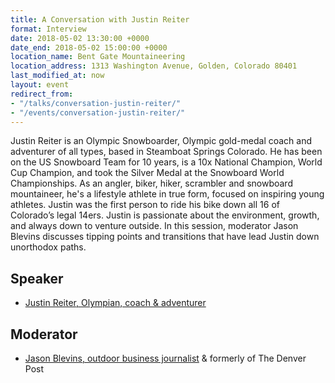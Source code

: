 ```yaml
---
title: A Conversation with Justin Reiter
format: Interview
date: 2018-05-02 13:30:00 +0000
date_end: 2018-05-02 15:00:00 +0000
location_name: Bent Gate Mountaineering
location_address: 1313 Washington Avenue, Golden, Colorado 80401
last_modified_at: now
layout: event
redirect_from:
- "/talks/conversation-justin-reiter/"
- "/events/conversation-justin-reiter/"
---
```

Justin Reiter is an Olympic Snowboarder, Olympic gold-medal coach and adventurer of all types, based in Steamboat Springs Colorado. He has been on the US Snowboard Team for 10 years, is a 10x National Champion, World Cup Champion, and took the Silver Medal at the Snowboard World Championships. As an angler, biker, hiker, scrambler and snowboard mountaineer, he's a lifestyle athlete in true form, focused on inspiring young athletes. Justin was the first person to ride his bike down all 16 of Colorado’s legal 14ers.  Justin is passionate about the environment, growth, and always down to venture outside. In this session, moderator Jason Blevins discusses tipping points and transitions that have lead Justin down unorthodox paths.

## Speaker
* [Justin Reiter, Olympian, coach & adventurer](https://www.denverpost.com/2018/02/24/justin-reiter-steamboat-coach-ester-ledecka-snowboard/)

## Moderator
* [Jason Blevins, outdoor business journalist](https://twitter.com/jasonblevins?lang=en) & formerly of The Denver Post
